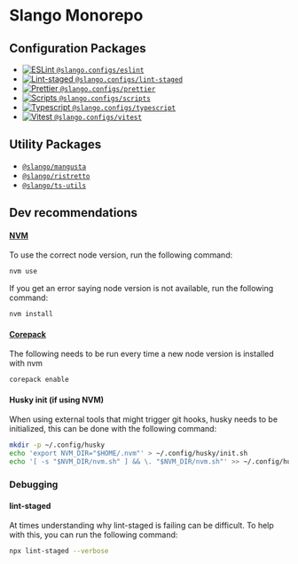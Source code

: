 # Slango Monorepo

## Configuration Packages

- [![ESLint](https://img.shields.io/badge/ESLint-4B32C3?style=flat-square&logo=eslint) `@slango.configs/eslint`](configs/eslint/README.md)
- [![Lint-staged](https://img.shields.io/badge/lint--staged-3AC486?style=flat-square) `@slango.configs/lint-staged`](configs/lint-staged/README.md)
- [![Prettier](https://img.shields.io/badge/Prettier-1A2B34?style=flat-square&logo=prettier) `@slango.configs/prettier`](configs/prettier/README.md)
- [![Scripts](https://img.shields.io/badge/scripts-AFD89C?style=flat-square&logo=gnu-bash) `@slango.configs/scripts`](configs/scripts/README.md)
- [![Typescript](https://img.shields.io/badge/Typescript-659DD4?style=flat-square&logo=typescript) `@slango.configs/typescript`](configs/typescript/README.md)
- [![Vitest](https://img.shields.io/badge/Vitest-F9C72C?style=flat-square&logo=vitest) `@slango.configs/vitest`](configs/vitest/README.md)

## Utility Packages

- [`@slango/mangusta`](packages/mangusta/README.md)
- [`@slango/ristretto`](packages/ristretto/README.md)
- [`@slango/ts-utils`](packages/ts-utils/README.md)

## Dev recommendations

#### [NVM](https://github.com/nvm-sh/nvm)

To use the correct node version, run the following command:

```bash
nvm use
```

If you get an error saying node version is not available, run the following command:

```bash
nvm install
```

#### [Corepack](https://github.com/nodejs/corepack)

The following needs to be run every time a new node version is installed with nvm

```bash
corepack enable
```

#### Husky init (if using NVM)

When using external tools that might trigger git hooks, husky needs to be initialized, this can be done with the
following command:

```bash
mkdir -p ~/.config/husky
echo 'export NVM_DIR="$HOME/.nvm"' > ~/.config/husky/init.sh
echo '[ -s "$NVM_DIR/nvm.sh" ] && \. "$NVM_DIR/nvm.sh"' >> ~/.config/husky/init.sh
```

### Debugging

#### lint-staged

At times understanding why lint-staged is failing can be difficult. To help with this, you can run the following command:

```bash
npx lint-staged --verbose
```
